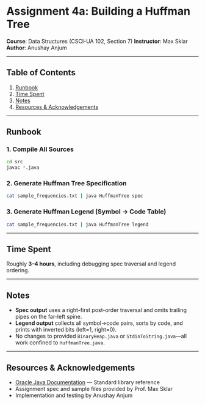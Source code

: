 # Assignment 4a: Building a Huffman Tree

**Course**: Data Structures (CSCI-UA 102, Section 7)
**Instructor**: Max Sklar
**Author**: Anushay Anjum

---

## Table of Contents

1. [Runbook](#runbook)
2. [Time Spent](#time-spent)
3. [Notes](#notes)
4. [Resources & Acknowledgements](#resources--acknowledgements)

---

## Runbook

### 1. Compile All Sources

```bash
cd src
javac *.java
```

### 2. Generate Huffman Tree Specification

```bash
cat sample_frequencies.txt | java HuffmanTree spec
```

### 3. Generate Huffman Legend (Symbol → Code Table)

```bash
cat sample_frequencies.txt | java HuffmanTree legend
```

---

## Time Spent

Roughly **3–4 hours**, including debugging spec traversal and legend ordering.

---

## Notes

* **Spec output** uses a right-first post-order traversal and omits trailing pipes on the far-left spine.
* **Legend output** collects all symbol→code pairs, sorts by code, and prints with inverted bits (left=1, right=0).
* No changes to provided `BinaryHeap.java` or `StdinToString.java`—all work confined to `HuffmanTree.java`.

---

## Resources & Acknowledgements

* [Oracle Java Documentation](https://docs.oracle.com/javase/8/docs/api/) — Standard library reference
* Assignment spec and sample files provided by Prof. Max Sklar
* Implementation and testing by Anushay Anjum
